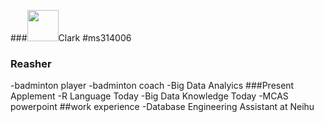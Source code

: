 ###<img width="50px" src="https://raw.githubusercontent.com/ms314006/ms314006/basic/resource/gqsm.png" />Clark #ms314006
### Reasher 
-badminton player
-badminton coach
-Big Data Analyics
###Present Applement
-R Language Today
-Big Data Knowledge Today
-MCAS powerpoint
##work experience
-Database Engineering Assistant at Neihu

<!--
**Andy881208/Andy881208** is a ✨ _special_ ✨ repository because its `README.md` (this file) appears on your GitHub profile.

Here are some ideas to get you started:

- 🔭 I’m currently working on ...
- 🌱 I’m currently learning ...
- 👯 I’m looking to collaborate on ...
- 🤔 I’m looking for help with ...
- 💬 Ask me about ...
- 📫 How to reach me: ...
- 😄 Pronouns: ...
- ⚡ Fun fact: ...
-->
